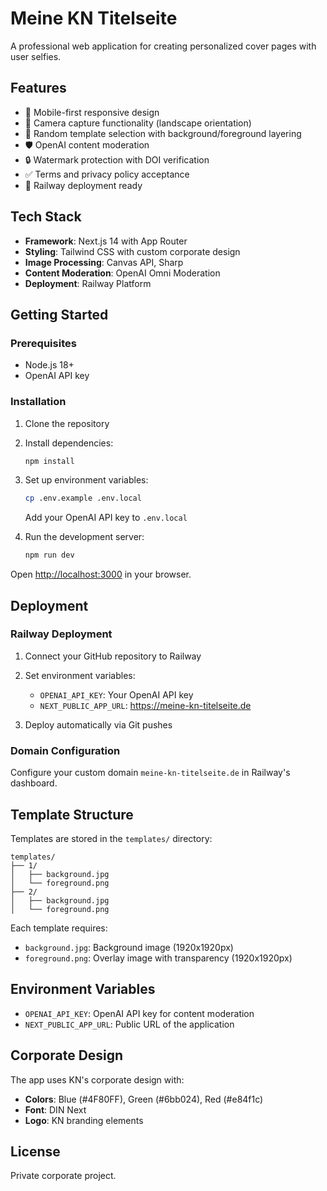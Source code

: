 # Meine KN Titelseite

A professional web application for creating personalized cover pages with user selfies.

## Features

- 📱 Mobile-first responsive design
- 📸 Camera capture functionality (landscape orientation)
- 🎨 Random template selection with background/foreground layering
- 🛡️ OpenAI content moderation
- 🔒 Watermark protection with DOI verification
- ✅ Terms and privacy policy acceptance
- 🚀 Railway deployment ready

## Tech Stack

- **Framework**: Next.js 14 with App Router
- **Styling**: Tailwind CSS with custom corporate design
- **Image Processing**: Canvas API, Sharp
- **Content Moderation**: OpenAI Omni Moderation
- **Deployment**: Railway Platform

## Getting Started

### Prerequisites

- Node.js 18+ 
- OpenAI API key

### Installation

1. Clone the repository
2. Install dependencies:
   ```bash
   npm install
   ```
3. Set up environment variables:
   ```bash
   cp .env.example .env.local
   ```
   Add your OpenAI API key to `.env.local`

4. Run the development server:
   ```bash
   npm run dev
   ```

Open [http://localhost:3000](http://localhost:3000) in your browser.

## Deployment

### Railway Deployment

1. Connect your GitHub repository to Railway
2. Set environment variables:
   - `OPENAI_API_KEY`: Your OpenAI API key
   - `NEXT_PUBLIC_APP_URL`: https://meine-kn-titelseite.de

3. Deploy automatically via Git pushes

### Domain Configuration

Configure your custom domain `meine-kn-titelseite.de` in Railway's dashboard.

## Template Structure

Templates are stored in the `templates/` directory:
```
templates/
├── 1/
│   ├── background.jpg
│   └── foreground.png
├── 2/
│   ├── background.jpg
│   └── foreground.png
```

Each template requires:
- `background.jpg`: Background image (1920x1920px)
- `foreground.png`: Overlay image with transparency (1920x1920px)

## Environment Variables

- `OPENAI_API_KEY`: OpenAI API key for content moderation
- `NEXT_PUBLIC_APP_URL`: Public URL of the application

## Corporate Design

The app uses KN's corporate design with:
- **Colors**: Blue (#4F80FF), Green (#6bb024), Red (#e84f1c)
- **Font**: DIN Next
- **Logo**: KN branding elements

## License

Private corporate project.